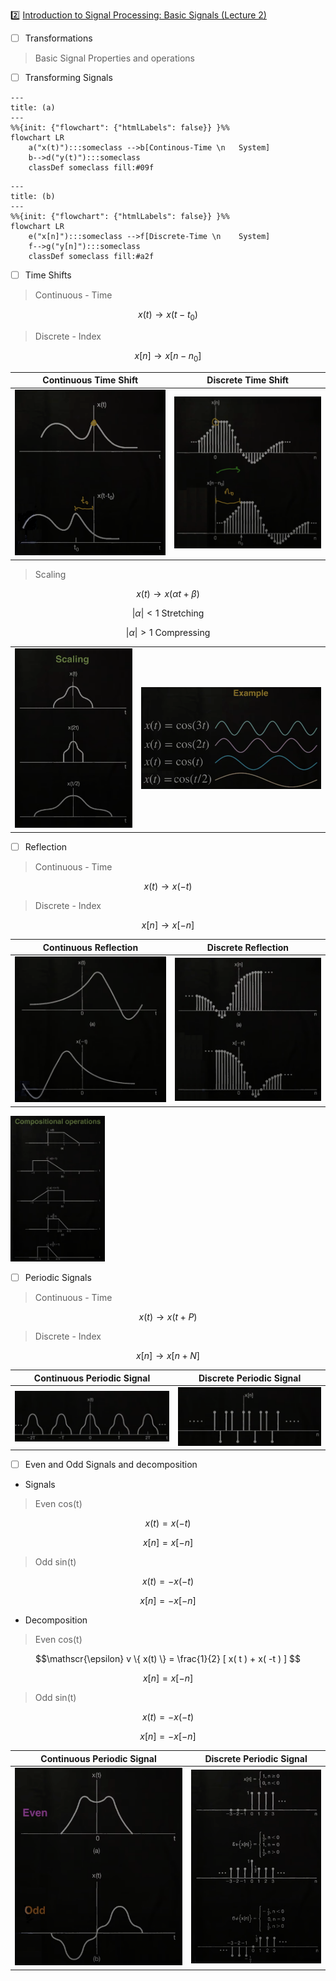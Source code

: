 :two: [Introduction to Signal Processing: Basic Signals (Lecture 2)](https://youtu.be/ILek2_KoUmw&t=0)

- [ ] Transformations

> Basic Signal Properties and operations

- [ ] Transforming Signals

```mermaid
---
title: (a)
---
%%{init: {"flowchart": {"htmlLabels": false}} }%%
flowchart LR
    a("x(t)"):::someclass -->b[Continous-Time \n   System]
    b-->d("y(t)"):::someclass
    classDef someclass fill:#09f
```

```mermaid
---
title: (b)
---
%%{init: {"flowchart": {"htmlLabels": false}} }%%
flowchart LR
    e("x[n]"):::someclass -->f[Discrete-Time \n    System]
    f-->g("y[n]"):::someclass
    classDef someclass fill:#a2f
```

- [ ] Time Shifts

> Continuous - Time
```math
x(t) \to x(t - t_0)
```
> Discrete - Index
```math
x[n] \to x[n - n_0]
```

| Continuous Time Shift | Discrete Time Shift  |
|-------------------------------|------------------------------------------------|
| <img src=images/time-shift-continuous-graphically.png width='' height='' > </img> | <img src=images/time-shift-discrete-graphically.png width='' height='' > </img>  |

> Scaling
```math
x(t) \to x(\alpha t + \beta)
```

```math
| \alpha | < 1 \text { Stretching}
```

```math
| \alpha | > 1 \text { Compressing}
```

|  |  |
|-------------------------------|------------------------------------------------|
| <img src=images/time-shift-scaling-graph.phg width='' height='' > </img> | <img src=images/time-shift-scaling-example-graphically.png width='' height='' > </img>  |

- [ ] Reflection

> Continuous - Time
```math
x(t) \to x(-t)
```
> Discrete - Index
```math
x[n] \to x[-n]
```

| Continuous Reflection | Discrete Reflection  |
|-------------------------------|------------------------------------------------|
| <img src=images/reflection-continuous-graphically.png width='' height='' > </img> | <img src=images/reflection-discrete-graphically.png width='' height='' > </img>  |

<img src=images/compositional-operations-graphically.png width='30%' height='30%' > </img>

- [ ] Periodic Signals

> Continuous - Time
```math
x(t) \to x(t + P)
```
> Discrete - Index
```math
x[n] \to x[n + N]
```

| Continuous Periodic Signal | Discrete Periodic Signal  |
|-------------------------------|------------------------------------------------|
| <img src=images/periodic-continuous-graphically.png width='' height='' > </img> | <img src=images/periodic-discrete-graphically.png width='' height='' > </img>  |

- [ ] Even and Odd Signals and decomposition

* Signals

> Even cos(t)

```math
x(t) = x( -t )
```

```math
x[n] = x[ -n]
```
> Odd sin(t)

```math
x(t) = - x( -t )
```

```math
x[n] = - x[ -n]
```

* Decomposition

> Even cos(t)

```math
\mathscr{\epsilon} v \{ x(t) \} = \frac{1}{2} [ x( t ) + x( -t ) ] 
```

```math
x[n] = x[ -n]
```
> Odd sin(t)

```math
x(t) = - x( -t )
```

```math
x[n] = - x[ -n]
```


| Continuous Periodic Signal | Discrete Periodic Signal  |
|-------------------------------|------------------------------------------------|
| <img src=images/even-odd-signal-graphically.png width='' height='' > </img> | <img src=images/even-odd-signal-decomposition-graphically.png width='' height='' > </img>  |




